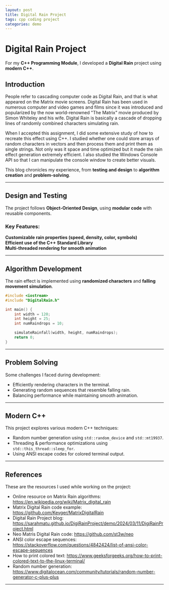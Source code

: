 ```yaml
---
layout: post
title: Digital Rain Project
tags: cpp coding project
categories: demo
---
```


# Digital Rain Project
For my **C++ Programming Module**, I developed a **Digital Rain** project using **modern C++**.

## Introduction

People refer to cascading computer code as Digital Rain, and that is what appeared on the Matrix movie screens. Digital Rain has been used in numerous computer and video games and films since it was introduced and popularized by the now world-renowned "The Matrix" movie produced by Simon Whiteley and his wife. Digital Rain is basically a cascade of dropping lines of randomly combined characters simulating rain.

When I accepted this assignment, I did some extensive study of how to recreate this effect using C++. I studied whether one could store arrays of random characters in vectors and then process them and print them as single strings. Not only was it space and time optimized but it made the rain effect generation extremely efficient. I also studied the Windows Console API so that I can manipulate the console window to create better visuals.

This blog chronicles my experience, from **testing and design** to **algorithm creation** and **problem-solving**.

---

## Design and Testing
The project follows **Object-Oriented Design**, using **modular code** with reusable components.

### Key Features:
**Customizable rain properties (speed, density, color, symbols)**  
**Efficient use of the C++ Standard Library**  
**Multi-threaded rendering for smooth animation**  

---

## Algorithm Development
The rain effect is implemented using **randomized characters** and **falling movement simulation**.

```cpp
#include <iostream>
#include "DigitalRain.h"

int main() {
    int width = 120;
    int height = 25;
    int numRaindrops = 10;

    simulateRainfall(width, height, numRaindrops);
    return 0;
}
```

---

## Problem Solving
Some challenges I faced during development:

- Efficiently rendering characters in the terminal.
- Generating random sequences that resemble falling rain.
- Balancing performance while maintaining smooth animation.

---

## Modern C++
This project explores various modern C++ techniques:

- Random number generation using `std::random_device` and `std::mt19937`.
- Threading & performance optimizations using `std::this_thread::sleep_for`.
- Using ANSI escape codes for colored terminal output.

---

## References
These are the resources I used while working on the project:

- Online resource on Matrix Rain algorithms: https://en.wikipedia.org/wiki/Matrix_digital_rain
- Matrix Digital Rain code example: https://github.com/Kevger/MatrixDigitalRain
- Digital Rain Project blog: https://sarahmatu.github.io/DigiRainProject/demo/2024/03/11/DigiRainProject.html
- Neo Matris Digital Rain code: https://github.com/st3w/neo
- ANSI color escape sequences: https://stackoverflow.com/questions/4842424/list-of-ansi-color-escape-sequences
- How to print colored text: https://www.geeksforgeeks.org/how-to-print-colored-text-to-the-linux-terminal/
- Random number generation: https://www.digitalocean.com/community/tutorials/random-number-generator-c-plus-plus

---
